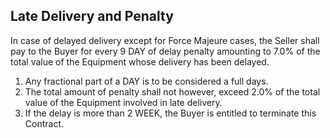 Late Delivery and Penalty
----

In case of delayed delivery except for Force Majeure cases, the Seller shall pay to the Buyer for every 9 DAY of delay penalty amounting to 7.0% of the total value of the Equipment whose delivery has been delayed.

1. Any fractional part of a DAY is to be considered a full days.
1. The total amount of penalty shall not however, exceed 2.0% of the total value of the Equipment involved in late delivery.
1. If the delay is more than 2 WEEK, the Buyer is entitled to terminate this Contract.